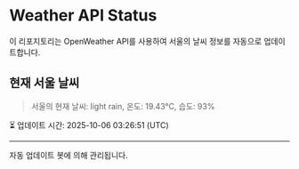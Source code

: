 
# Weather API Status

이 리포지토리는 OpenWeather API를 사용하여 서울의 날씨 정보를 자동으로 업데이트합니다.

## 현재 서울 날씨
> 서울의 현재 날씨: light rain, 온도: 19.43°C, 습도: 93%

⏳ 업데이트 시간: 2025-10-06 03:26:51 (UTC)

---
자동 업데이트 봇에 의해 관리됩니다.
